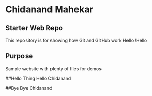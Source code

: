 # Chidanand Mahekar

## Starter Web Repo

This repository is for showing how Git and GitHub work
Hello !Hello

## Purpose

Sample website with plenty of files for demos

##Hello Thing
Hello Chidanand

##Bye
Bye Chidanand